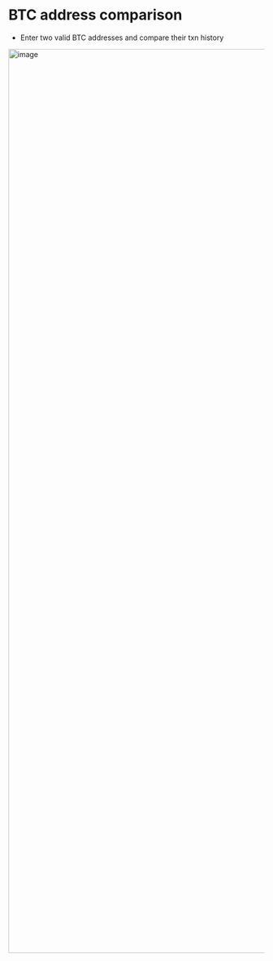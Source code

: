 # BTC address comparison 

- Enter two valid BTC addresses and compare their txn history 

<img width="1776" alt="image" src="https://github.com/user-attachments/assets/a18f5ac9-7f57-4302-996b-26d16007700c" />

